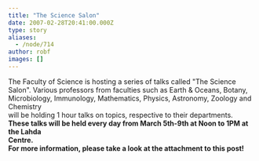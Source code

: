 ```yaml
---
title: "The Science Salon"
date: 2007-02-28T20:41:00.000Z
type: story
aliases:
  - /node/714
author: robf
images: []
---
```


<div class="field field-name-body field-type-text-with-summary field-label-hidden"><div class="field-items"><div class="field-item even"><p>The Faculty of Science is hosting a series of talks called &quot;The Science<br>
Salon&quot;.  Various professors from faculties such as Earth &amp; Oceans, Botany,<br>
Microbiology, Immunology, Mathematics, Physics, Astronomy, Zoology and Chemistry<br>
will be holding 1 hour talks on topics, respective to their departments.<br>
<b>These talks will be held every day from March 5th-9th at Noon to 1PM at the Lahda<br>
Centre.<br>
For more information, please take a look at the attachment to this post!</b></p>
</div></div></div>    <footer>
          </footer>